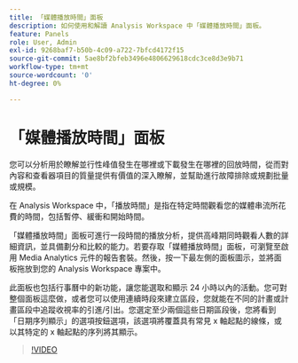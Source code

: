 ```yaml
---
title: 「媒體播放時間」面板
description: 如何使用和解讀 Analysis Workspace 中「媒體播放時間」面板。
feature: Panels
role: User, Admin
exl-id: 9268baf7-b50b-4c09-a722-7bfcd4172f15
source-git-commit: 5ae8bf2bfeb3496e4806629618cdc3ce8d3e9b71
workflow-type: tm+mt
source-wordcount: '0'
ht-degree: 0%

---
```


# 「媒體播放時間」面板

您可以分析用於瞭解並行性峰值發生在哪裡或下載發生在哪裡的回放時間，從而對內容和查看器項目的質量提供有價值的深入瞭解，並幫助進行故障排除或規劃批量或規模。

在 Analysis Workspace 中，「播放時間」是指在特定時間觀看您的媒體串流所花費的時間，包括暫停、緩衝和開始時間。

「媒體播放時間」面板可進行一段時間的播放分析，提供高峰期同時觀看人數的詳細資訊，並具備劃分和比較的能力。若要存取「媒體播放時間」面板，可瀏覽至啟用 Media Analytics 元件的報告套裝。然後，按一下最左側的面板圖示，並將面板拖放到您的 Analysis Workspace 專案中。

此面板也包括行事曆中的新功能，讓您能選取和顯示 24 小時以內的活動。您可對整個面板這麼做，或者您可以使用連續時段來建立區段，您就能在不同的計畫或計畫區段中追蹤收視率的引進/引出。您選定至少兩個這些日期區段後，您將看到「日期序列顯示」的選項按鈕選項，該選項將覆蓋具有常見 x 軸起點的線條，或以其特定的 x 軸起點的序列將其顯示。

>[!VIDEO](https://video.tv.adobe.com/v/338699)
